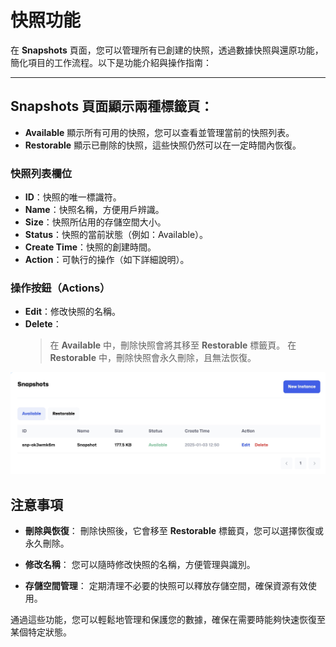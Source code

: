 # 快照功能

在 **Snapshots** 頁面，您可以管理所有已創建的快照，透過數據快照與還原功能，簡化項目的工作流程。以下是功能介紹與操作指南：

---

## **Snapshots** 頁面顯示兩種標籤頁：

- **Available** 顯示所有可用的快照，您可以查看並管理當前的快照列表。
- **Restorable** 顯示已刪除的快照，這些快照仍然可以在一定時間內恢復。

### **快照列表欄位**

- **ID**：快照的唯一標識符。
- **Name**：快照名稱，方便用戶辨識。
- **Size**：快照所佔用的存儲空間大小。
- **Status**：快照的當前狀態（例如：Available）。
- **Create Time**：快照的創建時間。
- **Action**：可執行的操作（如下詳細說明）。

### **操作按鈕（Actions）**

- **Edit**：修改快照的名稱。
- **Delete**：
  > 在 **Available** 中，刪除快照會將其移至 **Restorable** 標籤頁。
  > 在 **Restorable** 中，刪除快照會永久刪除，且無法恢復。

![Snapshots list](../../../../../docs/docs-images/p08/01.Snapshots%20list.jpg)

## **注意事項**

- **刪除與恢復**：
  刪除快照後，它會移至 **Restorable** 標籤頁，您可以選擇恢復或永久刪除。

- **修改名稱**：
  您可以隨時修改快照的名稱，方便管理與識別。

- **存儲空間管理**：
  定期清理不必要的快照可以釋放存儲空間，確保資源有效使用。

通過這些功能，您可以輕鬆地管理和保護您的數據，確保在需要時能夠快速恢復至某個特定狀態。
